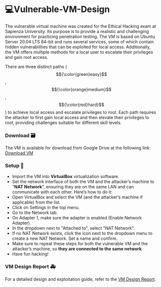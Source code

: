 # 💻Vulnerable-VM-Design

The vulnerable virtual machine was created for the Ethical Hacking exam at Sapienza University. Its purpose is to provide a realistic and challenging environment for practicing penetration testing. The VM is based on Ubuntu Server 20.04 LTS 64-bit and runs several services, some of which contain hidden vulnerabilities that can be exploited for local access. Additionally, the VM offers multiple methods for a local user to escalate their privileges and gain root access.

There are three distinct paths ($${\color{green}easy}$$, $${\color{orange}medium}$$, $${\color{red}hard}$$) to achieve local access and escalate privileges to root. Each path requires the attacker to first gain local access and then elevate their privileges to root, providing challenges suitable for different skill levels.

### Download 🗃
The VM is available for download from Google Drive at the following link: [Download VM](https://drive.google.com/drive/folders/1M4-EpXrN4JHkClAVfyBYH6qS_WBWMGFe) 

### Setup 🔧
  - Import the VM into **VirtualBox** virtualization software.
  - Set the network interface of both the VM and the attacker’s machine to "**NAT Network**", ensuring they are on the same LAN and can communicate with each other. Here’s how to do it:
  - Open VirtualBox and select the VM (and the attacker’s machine if applicable) from the list.
  - Click on Settings in the top menu.
  - Go to the Network tab.
  - On Adapter 1, make sure the adapter is enabled (Enable Network Adapter).
  - In the dropdown next to "Attached to", select "NAT Network".
  - If no NAT Network exists, click the icon next to the dropdown menu to create a new NAT Network. Set a name and confirm.
  - Make sure to repeat these steps for both the vulnerable VM and the attacker’s machine, so **they are connected to the same network**.
  - Have fun hacking!

### VM Design Report 🚑
For a detailed design and exploitation guide, refer to the [VM Design Report](https://github.com/DF1sh/Vulnerable-VM-Design/blob/main/VM_Design_Report.pdf).
